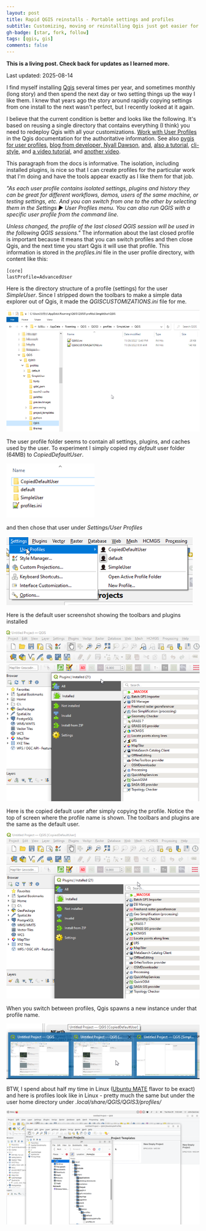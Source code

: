 ```yaml
---
layout: post
title: Rapid QGIS reinstalls - Portable settings and profiles
subtitle: Customizing, moving or reinstalling Qgis just got easier for me
gh-badge: [star, fork, follow]
tags: [qgis, gis]
comments: false
---
```


**This is a living post. Check back for updates as I learned more.**

Last updated: 2025-08-14

I find myself installing [Qgis](https://qgis.org) several times per year, and sometimes monthly (long story) and then spend the next day or two setting things up the way I like them. I knew that years ago the story around rapidly copying settings from one install to the next wasn't perfect, but I recently looked at it again.

I believe that the current condition is better and looks like the following. It's based on reusing a single directory that contains everything (I think) you need to redeploy Qgis with all your customizations. [Work with User Profiles](https://docs.qgis.org/3.40/en/docs/user_manual/introduction/qgis_configuration.html#user-profiles) in the Qgis documentation for the authoritative information. See also [pygis for user profiles](https://qgis.org/pyqgis/3.40/core/QgsUserProfileManager.html), [blog from developer, Nyall Dawson](https://nyalldawson.net/2022/11/28/qgis-user-profiles-are-here/), [and](https://www.northrivergeographic.com/qgis-profiles/), [also a tutorial](https://www.spatialnasir.com/2024/04/how-create-manage-user-profiles-qgis.html), [cli-style](https://gis.stackexchange.com/questions/374226/launching-qgis-with-specific-user-profile), and [a video tutorial](https://youtu.be/mKTRHL5YLjI?si=zaF3Gjilk38qkIVB), and [another video](https://youtu.be/9qJBPY2fjoY?si=U1mxJwkSWEt5hB4W).

This paragraph from the docs is informative. The isolation, including installed plugins, is nice so that I can create profiles for the particular work that I'm doing and have the tools appear exactly as I like them for that job.

*"As each user profile contains isolated settings, plugins and history they can be great for different workflows, demos, users of the same machine, or testing settings, etc. And you can switch from one to the other by selecting them in the Settings ► User Profiles menu. You can also run QGIS with a specific user profile from the command line.*

*Unless changed, the profile of the last closed QGIS session will be used in the following QGIS sessions."* The information about the last closed profile is important because it means that you can switch profiles and then close Qgis, and the next time you start Qgis it will use that profile. This information is stored in the *profiles.ini* file in the user profile directory, with content like this:

```
[core]
lastProfile=AdvancedUser
```

Here is the directory structure of a profile (settings) for the user *SimpleUser*. Since I stripped down the toolbars to make a simple data explorer out of Qgis, it  made the *QGISCUSTOMIZATIONS.ini* file for me.

![](https://raw.githubusercontent.com/johnzastrow/johnzastrow.github.io/master/_posts/img/33c585aa4d205f3ae771b5187e70c634cfc0a7c7.png)

The user profile folder seems to contain all settings, plugins, and caches used by the user. To experiment I simply copied my *default* user folder (64MB) to *CopiedDefaultUser*. 

![](https://raw.githubusercontent.com/johnzastrow/johnzastrow.github.io/master/_posts/img/8f83f436b35dc2dfcce00f9e79e45496a86fa37e.png)

and then chose that user under *Settings/User Profiles*

![](https://raw.githubusercontent.com/johnzastrow/johnzastrow.github.io/master/_posts/img/308488efb711756927c44c0f20bc29af43e8b550.png)

Here is the default user screenshot showing the toolbars and plugins installed

![](https://raw.githubusercontent.com/johnzastrow/johnzastrow.github.io/master/_posts/img/default_user.png)

Here is the copied default user after simply copying the profile. Notice the top of screen where the profile name is shown. The toolbars and plugins are the same as the default user.

![](https://raw.githubusercontent.com/johnzastrow/johnzastrow.github.io/master/_posts/img/copied_user.png)

When you switch between profiles, Qgis spawns a new instance under that profile name.

![](https://raw.githubusercontent.com/johnzastrow/johnzastrow.github.io/master/_posts/img/SwitchingUsers.png)

BTW, I spend about half my time in Linux ([Ubuntu MATE](https://ubuntu-mate.org/) flavor to be exact) and here is profiles look like in Linux - pretty much the same but under the user home directory under *.local/share/QGIS/QGIS3/profiles/*

![](https://raw.githubusercontent.com/johnzastrow/johnzastrow.github.io/master/_posts/img/QgisProfilesMATE.png)
